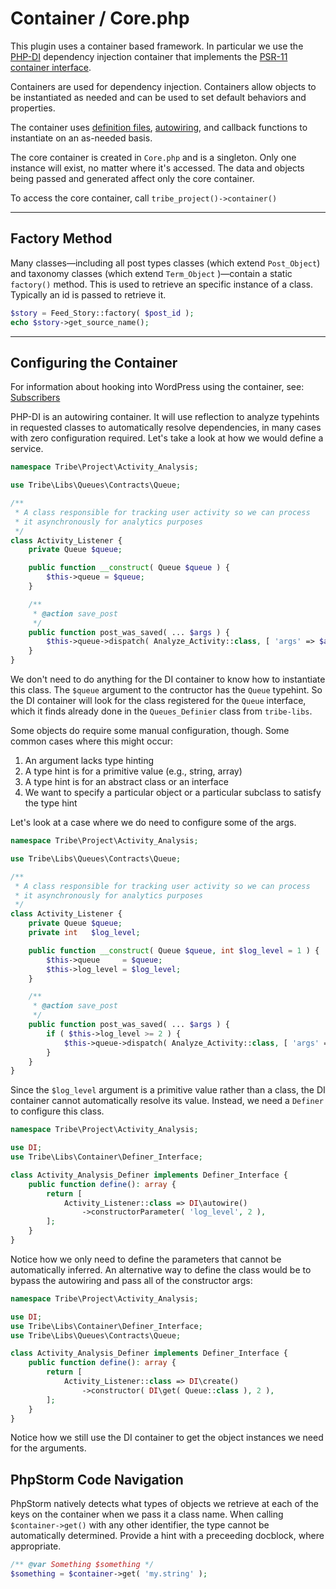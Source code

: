 # Container / Core.php

This plugin uses a container based framework. In particular we use the [PHP-DI](http://php-di.org/)
dependency injection container that implements the [PSR-11 container interface](https://www.php-fig.org/psr/psr-11/).

Containers are used for dependency injection.  Containers allow objects to be instantiated as
needed and can be used to set default behaviors and properties.

The container uses [definition files](http://php-di.org/doc/definition.html),
[autowiring](http://php-di.org/doc/autowiring.html), and callback functions to instantiate
on an as-needed basis.

The core container is created in `Core.php` and is a singleton.  Only one instance will exist,
no matter where it's accessed. The data and objects being passed and generated affect only the
core container.

To access the core container, call `tribe_project()->container()`

---

## Factory Method

Many classes—including all post types classes (which extend `Post_Object`) and taxonomy classes
(which extend `Term_Object` )—contain a static `factory()` method.  This is used to retrieve
an specific instance of a class.  Typically an id is passed to retrieve it.

```php
$story = Feed_Story::factory( $post_id );
echo $story->get_source_name();
```

---

## Configuring the Container

For information about hooking into WordPress using the container, see: [Subscribers](/docs/concepts/subscribers.md)

PHP-DI is an autowiring container. It will use reflection to analyze typehints in requested classes
to automatically resolve dependencies, in many cases with zero configuration required. Let's take a
look at how we would define a service.

```php
namespace Tribe\Project\Activity_Analysis;

use Tribe\Libs\Queues\Contracts\Queue;

/**
 * A class responsible for tracking user activity so we can process
 * it asynchronously for analytics purposes
 */
class Activity_Listener {
    private Queue $queue;

	public function __construct( Queue $queue ) {
        $this->queue = $queue;
	}

    /**
     * @action save_post
     */
    public function post_was_saved( ... $args ) {
        $this->queue->dispatch( Analyze_Activity::class, [ 'args' => $args ] );
    }
}
```

We don't need to do anything for the DI container to know how to instantiate this class. The
`$queue` argument to the contructor has the `Queue` typehint. So the DI container will look
for the class registered for the `Queue` interface, which it finds already done in the
`Queues_Definier` class from `tribe-libs`.


Some objects do require some manual configuration, though. Some common cases where this might occur:

1. An argument lacks type hinting
2. A type hint is for a primitive value (e.g., string, array)
3. A type hint is for an abstract class or an interface
4. We want to specify a particular object or a particular subclass to satisfy the type hint

Let's look at a case where we do need to configure some of the args.

```php
namespace Tribe\Project\Activity_Analysis;

use Tribe\Libs\Queues\Contracts\Queue;

/**
 * A class responsible for tracking user activity so we can process
 * it asynchronously for analytics purposes
 */
class Activity_Listener {
    private Queue $queue;
    private int   $log_level;

	public function __construct( Queue $queue, int $log_level = 1 ) {
        $this->queue     = $queue;
        $this->log_level = $log_level;
	}

    /**
     * @action save_post
     */
    public function post_was_saved( ... $args ) {
        if ( $this->log_level >= 2 ) {
            $this->queue->dispatch( Analyze_Activity::class, [ 'args' => $args ] );
        }
    }
}
```

Since the `$log_level` argument is a primitive value rather than a class, the DI container cannot
automatically resolve its value. Instead, we need a `Definer` to configure this class.

```php
namespace Tribe\Project\Activity_Analysis;

use DI;
use Tribe\Libs\Container\Definer_Interface;

class Activity_Analysis_Definer implements Definer_Interface {
    public function define(): array {
        return [
            Activity_Listener::class => DI\autowire()
                ->constructorParameter( 'log_level', 2 ),
        ];
    }
}
```

Notice how we only need to define the parameters that cannot be automatically inferred. An alternative
way to define the class would be to bypass the autowiring and pass all of the constructor args:

```php
namespace Tribe\Project\Activity_Analysis;

use DI;
use Tribe\Libs\Container\Definer_Interface;
use Tribe\Libs\Queues\Contracts\Queue;

class Activity_Analysis_Definer implements Definer_Interface {
    public function define(): array {
        return [
            Activity_Listener::class => DI\create()
                ->constructor( DI\get( Queue::class ), 2 ),
        ];
    }
}
```

Notice how we still use the DI container to get the object instances we need for the arguments.

## PhpStorm Code Navigation

PhpStorm natively detects what types of objects we retrieve at each
of the keys on the container when we pass it a class name. When calling
`$container->get()` with any other identifier, the type cannot be automatically
determined. Provide a hint with a preceeding docblock, where appropriate.

```php
/** @var Something $something */
$something = $container->get( 'my.string' );
```
